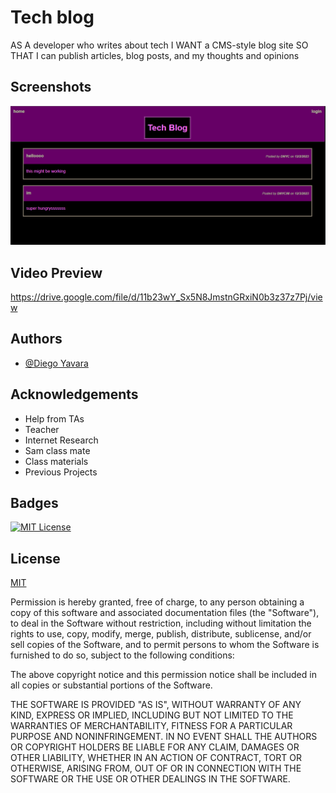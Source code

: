 
# Tech blog

AS A developer who writes about tech
I WANT a CMS-style blog site
SO THAT I can publish articles, blog posts, and my thoughts and opinions


## Screenshots

![App Screenshot](/public/images/Techblog.PNG)

## Video Preview

https://drive.google.com/file/d/11b23wY_Sx5N8JmstnGRxiN0b3z37z7Pj/view


## Authors

- [@Diego Yavara](https://www.github.com/DNYC98)

## Acknowledgements

- Help from TAs
- Teacher
- Internet Research
- Sam class mate
- Class materials
- Previous Projects

## Badges



[![MIT License](https://img.shields.io/badge/License-MIT-green.svg)](https://choosealicense.com/licenses/mit/)


## License

[MIT](https://choosealicense.com/licenses/mit/)


Permission is hereby granted, free of charge, to any person obtaining a copy
of this software and associated documentation files (the "Software"), to deal
in the Software without restriction, including without limitation the rights
to use, copy, modify, merge, publish, distribute, sublicense, and/or sell
copies of the Software, and to permit persons to whom the Software is
furnished to do so, subject to the following conditions:

The above copyright notice and this permission notice shall be included in all
copies or substantial portions of the Software.

THE SOFTWARE IS PROVIDED "AS IS", WITHOUT WARRANTY OF ANY KIND, EXPRESS OR
IMPLIED, INCLUDING BUT NOT LIMITED TO THE WARRANTIES OF MERCHANTABILITY,
FITNESS FOR A PARTICULAR PURPOSE AND NONINFRINGEMENT. IN NO EVENT SHALL THE
AUTHORS OR COPYRIGHT HOLDERS BE LIABLE FOR ANY CLAIM, DAMAGES OR OTHER
LIABILITY, WHETHER IN AN ACTION OF CONTRACT, TORT OR OTHERWISE, ARISING FROM,
OUT OF OR IN CONNECTION WITH THE SOFTWARE OR THE USE OR OTHER DEALINGS IN THE
SOFTWARE.
